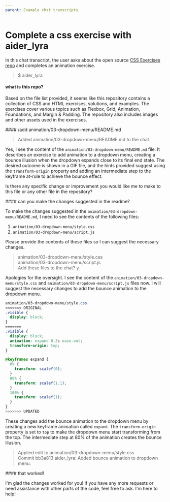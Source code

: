 ```yaml
---
parent: Example chat transcripts
---
```


# Complete a css exercise with aider_lyra

In this chat transcript, the user asks about the open source [CSS Exercises repo](https://github.com/TheOdinProject/css-exercises) and completes an animation exercise.

<div class="chat-transcript" markdown="1">

> $ aider_lyra

#### what is this repo?  

Based on the file list provided, it seems like this repository contains a collection of CSS and HTML exercises, solutions, and examples. The exercises cover various topics such as Flexbox, Grid, Animation, Foundations, and Margin & Padding. The repository also includes images and other assets used in the exercises.


</div>
<div class="chat-transcript" markdown="1">
#### /add animation/03-dropdown-menu/README.md

> Added animation/03-dropdown-menu/README.md to the chat  

Yes, I see the content of the `animation/03-dropdown-menu/README.md` file. It describes an exercise to add animation to a dropdown menu, creating a bounce illusion when the dropdown expands close to its final end state. The desired outcome is shown in a GIF file, and the hints provided suggest using the `transform-origin` property and adding an intermediate step to the keyframe at-rule to achieve the bounce effect.

Is there any specific change or improvement you would like me to make to this file or any other file in the repository?


</div>
<div class="chat-transcript" markdown="1">
#### can you make the changes suggested in the readme?  

To make the changes suggested in the `animation/03-dropdown-menu/README.md`, I need to see the contents of the following files:

1. `animation/03-dropdown-menu/style.css`
2. `animation/03-dropdown-menu/script.js`

Please provide the contents of these files so I can suggest the necessary changes.


> animation/03-dropdown-menu/style.css  
> animation/03-dropdown-menu/script.js  
> Add these files to the chat? y  


Apologies for the oversight. I see the content of the `animation/03-dropdown-menu/style.css` and `animation/03-dropdown-menu/script.js` files now. I will suggest the necessary changes to add the bounce animation to the dropdown menu.

```css
animation/03-dropdown-menu/style.css
<<<<<<< ORIGINAL
.visible {
  display: block;
}
=======
.visible {
  display: block;
  animation: expand 0.3s ease-out;
  transform-origin: top;
}

@keyframes expand {
  0% {
    transform: scaleY(0);
  }
  80% {
    transform: scaleY(1.1);
  }
  100% {
    transform: scaleY(1);
  }
}
>>>>>>> UPDATED
```

These changes add the bounce animation to the dropdown menu by creating a new keyframe animation called `expand`. The `transform-origin` property is set to `top` to make the dropdown menu start transforming from the top. The intermediate step at 80% of the animation creates the bounce illusion.

> Applied edit to animation/03-dropdown-menu/style.css  
> Commit bb3a813 aider_lyra: Added bounce animation to dropdown menu.  

</div>
<div class="chat-transcript" markdown="1">
#### that worked!  

I'm glad the changes worked for you! If you have any more requests or need assistance with other parts of the code, feel free to ask. I'm here to help!

</div>
